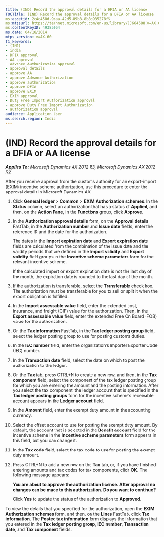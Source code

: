 ```yaml
---
title: (IND) Record the approval details for a DFIA or AA license
TOCTitle: (IND) Record the approval details for a DFIA or AA license
ms:assetid: 2c4c458d-9daa-42d5-89b8-8b8b935278f5
ms:mtpsurl: https://technet.microsoft.com/en-us/library/JJ664588(v=AX.60)
ms:contentKeyID: 49385664
ms.date: 04/18/2014
mtps_version: v=AX.60
f1_keywords:
- (IND)
- india
- DFIA approval
- AA approval
- Advance Authorization approval
- approval details
- approve AA
- approve Advance Authorization
- approve authorization
- approve DFIA
- approve EXIM
- EXIM approval
- Duty Free Import Authorization approval
- approve Duty Free Import Authorization
- authorization approval
audience: Application User
ms.search.region: India
---
```


# (IND) Record the approval details for a DFIA or AA license 


_**Applies To:** Microsoft Dynamics AX 2012 R3, Microsoft Dynamics AX 2012 R2_

After you receive approval from the customs authority for an export-import (EXIM) incentive scheme authorization, use this procedure to enter the approval details in Microsoft Dynamics AX.

1.  Click **General ledger** \> **Common** \> **EXIM Authorization schemes**. In the **Status** column, select an authorization that has a status of **Applied**, and then, on the **Action Pane**, in the **Functions** group, click **Approve**.

2.  In the **Authorization approval details** form, on the **Approval details** FastTab, in the **Authorization number** and **Issue date** fields, enter the reference ID and the date for the authorization.
    
    The dates in the **Import expiration date** and **Export expiration date** fields are calculated from the combination of the issue date and the validity periods that are defined in the **Import validity** and **Export validity** field groups in the **Incentive scheme parameters** form for the relevant incentive scheme.
    
    If the calculated import or export expiration date is not the last day of the month, the expiration date is rounded to the last day of the month.

3.  If the authorization is transferable, select the **Transferable** check box. The authorization must be transferable for you to sell or split it when the export obligation is fulfilled.

4.  In the **Import assessable value** field, enter the extended cost, insurance, and freight (CIF) value for the authorization. Then, in the **Export assessable value** field, enter the extended Free On Board (FOB) value for the authorization.

5.  On the **Tax information** FastTab, in the **Tax ledger posting group** field, select the ledger posting group to use for posting customs duties.

6.  In the **IEC number** field, enter the organization’s Importer Exporter Code (IEC) number.

7.  In the **Transaction date** field, select the date on which to post the authorization to the ledger.

8.  On the **Tax** tab, press CTRL+N to create a new row, and then, in the **Tax component** field, select the component of the tax ledger posting group for which you are entering the amount and the posting information. After you select the tax component, the ledger account that is specified in the **Tax ledger posting groups** form for the incentive scheme’s receivable account appears in the **Ledger account** field.

9.  In the **Amount** field, enter the exempt duty amount in the accounting currency.

10. Select the offset account to use for posting the exempt duty amount. By default, the account that is selected in the **Benefit account** field for the incentive scheme in the **Incentive scheme parameters** form appears in this field, but you can change it.

11. In the **Tax code** field, select the tax code to use for posting the exempt duty amount.

12. Press CTRL+N to add a new row on the **Tax** tab, or, if you have finished entering amounts and tax codes for tax components, click **OK**. The following message appears:
    
    **You are about to approve the authorization license. After approval no changes can be made to this authorization. Do you want to continue?**
    
    Click **Yes** to update the status of the authorization to **Approved**.

To view the details that you specified for the authorization, open the **EXIM Authorization schemes** form, and then, on the **Lines** FastTab, click **Tax information**. The **Posted tax information** form displays the information that you entered in the **Tax ledger posting group**, **IEC number**, **Transaction date**, and **Tax component** fields.

  


